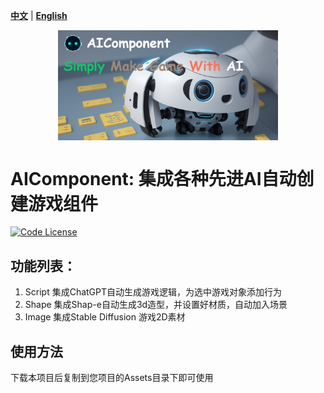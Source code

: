 [**中文**](./README.md) | [**English**](./README_EN.md)

<p align="center" width="100%">
<a href="https://github.com/aijinkela/AIComponent" target="_blank"><img src="docs/ad2.png" alt="AIComponent" style="width: 70%; min-width: 100px; display: block; margin: auto;"></a>
</p>

# AIComponent: 集成各种先进AI自动创建游戏组件
[![Code License](https://img.shields.io/badge/Code%20License-Apache_2.0-green.svg)](https://github.com/SCIR-HI/Huatuo-Llama-Med-Chinese/blob/main/LICENSE)

## 功能列表：

1. Script 集成ChatGPT自动生成游戏逻辑，为选中游戏对象添加行为
2. Shape  集成Shap-e自动生成3d造型，并设置好材质，自动加入场景
3. Image 集成Stable Diffusion 游戏2D素材

## 使用方法

下载本项目后复制到您项目的Assets目录下即可使用
